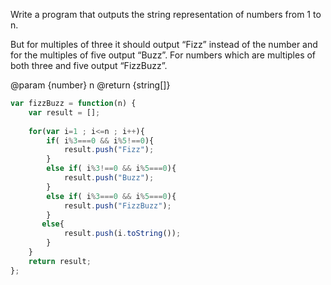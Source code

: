 
Write a program that outputs the string representation of numbers from 1 to n.

But for multiples of three it should output “Fizz” instead of the number and for the multiples of five output “Buzz”. For numbers which are multiples of both three and five output “FizzBuzz”.

@param {number} n
@return {string[]}

```javascript
var fizzBuzz = function(n) {
    var result = [];
    
    for(var i=1 ; i<=n ; i++){
        if( i%3===0 && i%5!==0){
            result.push("Fizz");
        }
        else if( i%3!==0 && i%5===0){
            result.push("Buzz");
        }
        else if( i%3===0 && i%5===0){
            result.push("FizzBuzz");
        }
       else{
            result.push(i.toString());
        }
    }
    return result;
}; 
```